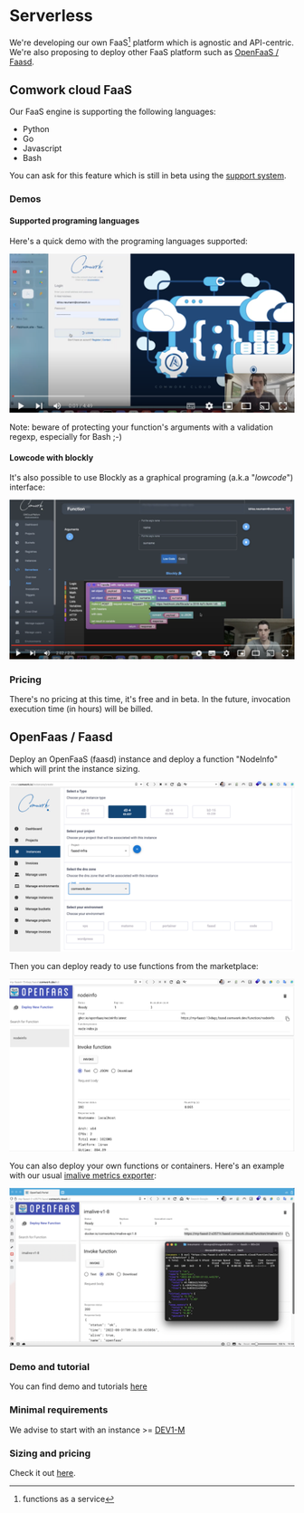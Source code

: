 # Serverless

We're developing our own FaaS[^1] platform which is agnostic and API-centric. We're also proposing to deploy other FaaS platform such as [OpenFaaS / Faasd](https://www.openfaas.com/blog/introducing-faasd/).

[^1]: functions as a service

## Comwork cloud FaaS

Our FaaS engine is supporting the following languages:
* Python
* Go
* Javascript
* Bash

You can ask for this feature which is still in beta using the [support system](./tutorials/console/public/support.md).

### Demos

#### Supported programing languages

Here's a quick demo with the programing languages supported:

[![demo_faas](./img/demo_faas.png)](https://youtu.be/WgD2QlLeYtg)

Note: beware of protecting your function's arguments with a validation regexp, especially for Bash ;-)

#### Lowcode with blockly

It's also possible to use Blockly as a graphical programing (a.k.a "_lowcode_") interface:

[![demo_blockly](./img/demo_blockly.png)](https://youtu.be/ikBNQmlXJY8)

### Pricing

There's no pricing at this time, it's free and in beta. In the future, invocation execution time (in hours) will be billed.

## OpenFaas / Faasd

Deploy an OpenFaaS (faasd) instance and deploy a function "NodeInfo" which will print the instance sizing.

![faasd_provision](./img/faasd_provision.png)

Then you can deploy ready to use functions from the marketplace:

![faasd_gui](./img/faasd_gui.png)

You can also deploy your own functions or containers. Here's an example with our usual [imalive metrics exporter](./tutorials/imalive.md):

![faasd_imalive](./img/faasd_imalive.png)

### Demo and tutorial

You can find demo and tutorials [here](./tutorials/faasd.md)

### Minimal requirements

We advise to start with an instance >= [DEV1-M](./sizing_pricing.md)

### Sizing and pricing

Check it out [here](./sizing_pricing.md).
